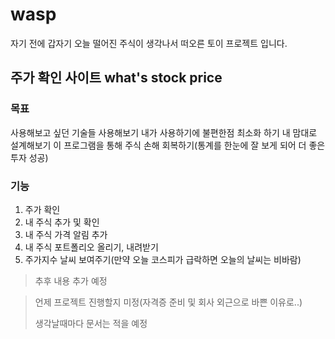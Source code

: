 # wasp
자기 전에 갑자기 오늘 떨어진 주식이 생각나서 떠오른 토이 프로젝트 입니다.


## 주가 확인 사이트 what's stock price

### 목표
사용해보고 싶던 기술들 사용해보기
내가 사용하기에 불편한점 최소화 하기
내 맘대로 설계해보기
이 프로그램을 통해 주식 손해 회복하기(통계를 한눈에 잘 보게 되어 더 좋은 투자 성공)

### 기능
1. 주가 확인
2. 내 주식 추가 및 확인
3. 내 주식 가격 알림 추가
4. 내 주식 포트폴리오 올리기, 내려받기
5. 주가지수 날씨 보여주기(만약 오늘 코스피가 급락하면 오늘의 날씨는 비바람)

> 추후 내용 추가 예정

> 언제 프로젝트 진행할지 미정(자격증 준비 및 회사 외근으로 바쁜 이유로..)
> 
> 생각날때마다 문서는 적을 예정

